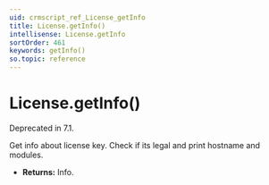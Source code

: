 ```yaml
---
uid: crmscript_ref_License_getInfo
title: License.getInfo()
intellisense: License.getInfo
sortOrder: 461
keywords: getInfo()
so.topic: reference
---
```


# License.getInfo()

Deprecated in 7.1.

Get info about license key. Check if its legal and print hostname and modules.

* **Returns:** Info.

